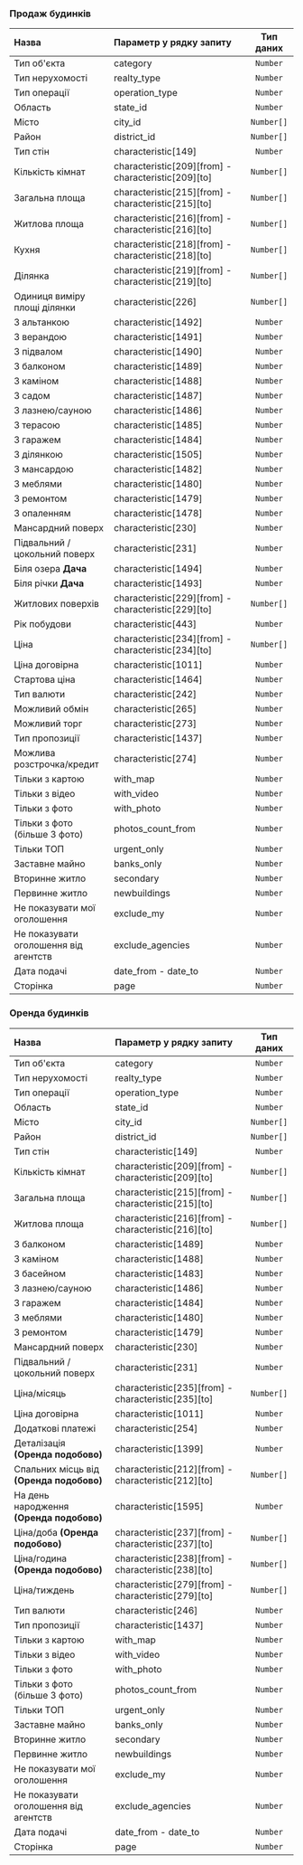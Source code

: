 ### Продаж будинків
<table>
<thead>
                <tr>
                    <th style="text-align:left">Назва</th>
                    <th style="text-align:left">Параметр у рядку запиту</th>
                    <th style="text-align:center">Тип даних</th>
                </tr>
                </thead>
                <tbody>
                <tr>
                    <td style="text-align:left">Тип об'єкта</td>
                    <td style="text-align:left">category</td>
                    <td style="text-align:center"><code>Number</code></td>
                </tr>
                <tr>
                    <td style="text-align:left">Тип нерухомості</td>
                    <td style="text-align:left">realty_type</td>
                    <td style="text-align:center"><code>Number</code></td>
                </tr>
                <tr>
                    <td style="text-align:left">Тип операції</td>
                    <td style="text-align:left">operation_type</td>
                    <td style="text-align:center"><code>Number</code></td>
                </tr>
                <tr>
                    <td style="text-align:left">Область</td>
                    <td style="text-align:left">state_id</td>
                    <td style="text-align:center"><code>Number</code></td>
                </tr>
                <tr>
                    <td style="text-align:left">Місто</td>
                    <td style="text-align:left">city_id</td>
                    <td style="text-align:center"><code>Number[]</code></td>
                </tr>
                <tr>
                    <td style="text-align:left">Район</td>
                    <td style="text-align:left">district_id</td>
                    <td style="text-align:center"><code>Number[]</code></td>
                </tr>
                <tr>
                    <td style="text-align:left">Тип стін</td>
                    <td style="text-align:left">characteristic[149]</td>
                    <td style="text-align:center"><code>Number</code></td>
                </tr>
                <tr>
                    <td style="text-align:left">Кількість кімнат</td>
                    <td style="text-align:left">characteristic[209][from] - characteristic[209][to]</td>
                    <td style="text-align:center"><code>Number[]</code></td>
                </tr>
                <tr>
                    <td style="text-align:left">Загальна площа</td>
                    <td style="text-align:left">characteristic[215][from] - characteristic[215][to]</td>
                    <td style="text-align:center"><code>Number[]</code></td>
                </tr>
                <tr>
                    <td style="text-align:left">Житлова площа</td>
                    <td style="text-align:left">characteristic[216][from] - characteristic[216][to]</td>
                    <td style="text-align:center"><code>Number[]</code></td>
                </tr>
                <tr>
                    <td style="text-align:left">Кухня</td>
                    <td style="text-align:left">characteristic[218][from] - characteristic[218][to]</td>
                    <td style="text-align:center"><code>Number[]</code></td>
                </tr>
                <tr>
                    <td style="text-align:left">Ділянка</td>
                    <td style="text-align:left">characteristic[219][from] - characteristic[219][to]</td>
                    <td style="text-align:center"><code>Number[]</code></td>
                </tr>
                <tr>
                    <td style="text-align:left">Одиниця виміру площі ділянки</td>
                    <td style="text-align:left">characteristic[226]</td>
                    <td style="text-align:center"><code>Number[]</code></td>
                </tr>
                <tr>
                    <td style="text-align:left">З альтанкою</td>
                    <td style="text-align:left">characteristic[1492]</td>
                    <td style="text-align:center"><code>Number</code></td>
                </tr>
                <tr>
                    <td style="text-align:left">З верандою</td>
                    <td style="text-align:left">characteristic[1491]</td>
                    <td style="text-align:center"><code>Number</code></td>
                </tr>
                <tr>
                    <td style="text-align:left">З підвалом</td>
                    <td style="text-align:left">characteristic[1490]</td>
                    <td style="text-align:center"><code>Number</code></td>
                </tr>
                <tr>
                    <td style="text-align:left">З балконом</td>
                    <td style="text-align:left">characteristic[1489]</td>
                    <td style="text-align:center"><code>Number</code></td>
                </tr>
                <tr>
                    <td style="text-align:left">З каміном</td>
                    <td style="text-align:left">characteristic[1488]</td>
                    <td style="text-align:center"><code>Number</code></td>
                </tr>
                <tr>
                    <td style="text-align:left">З садом</td>
                    <td style="text-align:left">characteristic[1487]</td>
                    <td style="text-align:center"><code>Number</code></td>
                </tr>
                <tr>
                    <td style="text-align:left">З лазнею/сауною</td>
                    <td style="text-align:left">characteristic[1486]</td>
                    <td style="text-align:center"><code>Number</code></td>
                </tr>
                <tr>
                    <td style="text-align:left">З терасою</td>
                    <td style="text-align:left">characteristic[1485]</td>
                    <td style="text-align:center"><code>Number</code></td>
                </tr>
                <tr>
                    <td style="text-align:left">З гаражем</td>
                    <td style="text-align:left">characteristic[1484]</td>
                    <td style="text-align:center"><code>Number</code></td>
                </tr>
                <tr>
                    <td style="text-align:left">З ділянкою</td>
                    <td style="text-align:left">characteristic[1505]</td>
                    <td style="text-align:center"><code>Number</code></td>
                </tr>
                <tr>
                    <td style="text-align:left">З мансардою</td>
                    <td style="text-align:left">characteristic[1482]</td>
                    <td style="text-align:center"><code>Number</code></td>
                </tr>
                <tr>
                    <td style="text-align:left">З меблями</td>
                    <td style="text-align:left">characteristic[1480]</td>
                    <td style="text-align:center"><code>Number</code></td>
                </tr>
                <tr>
                    <td style="text-align:left">З ремонтом</td>
                    <td style="text-align:left">characteristic[1479]</td>
                    <td style="text-align:center"><code>Number</code></td>
                </tr>
                <tr>
                    <td style="text-align:left">З опаленням</td>
                    <td style="text-align:left">characteristic[1478]</td>
                    <td style="text-align:center"><code>Number</code></td>
                </tr>
                <tr>
                    <td style="text-align:left">Мансардний поверх</td>
                    <td style="text-align:left">characteristic[230]</td>
                    <td style="text-align:center"><code>Number</code></td>
                </tr>
                <tr>
                    <td style="text-align:left">Підвальний / цокольний поверх</td>
                    <td style="text-align:left">characteristic[231]</td>
                    <td style="text-align:center"><code>Number</code></td>
                </tr>
                <tr>
                    <td style="text-align:left">Біля озера <strong>Дача</strong></td>
                    <td style="text-align:left">characteristic[1494]</td>
                    <td style="text-align:center"><code>Number</code></td>
                </tr>
                <tr>
                    <td style="text-align:left">Біля річки <strong>Дача</strong></td>
                    <td style="text-align:left">characteristic[1493]</td>
                    <td style="text-align:center"><code>Number</code></td>
                </tr>
                <tr>
                    <td style="text-align:left">Житлових поверхів</td>
                    <td style="text-align:left">characteristic[229][from] - characteristic[229][to]</td>
                    <td style="text-align:center"><code>Number[]</code></td>
                </tr>
                <tr>
                    <td style="text-align:left">Рік побудови</td>
                    <td style="text-align:left">characteristic[443]</td>
                    <td style="text-align:center"><code>Number</code></td>
                </tr>
                <tr>
                    <td style="text-align:left">Ціна</td>
                    <td style="text-align:left">characteristic[234][from] -characteristic[234][to]</td>
                    <td style="text-align:center"><code>Number[]</code></td>
                </tr>
                <tr>
                    <td style="text-align:left">Ціна договірна</td>
                    <td style="text-align:left">characteristic[1011]</td>
                    <td style="text-align:center"><code>Number</code></td>
                </tr>
                <tr>
                    <td style="text-align:left">Стартова ціна</td>
                    <td style="text-align:left">characteristic[1464]</td>
                    <td style="text-align:center"><code>Number</code></td>
                </tr>
                <tr>
                    <td style="text-align:left">Тип валюти</td>
                    <td style="text-align:left">characteristic[242]</td>
                    <td style="text-align:center"><code>Number</code></td>
                </tr>
                <tr>
                    <td style="text-align:left">Можливий обмін</td>
                    <td style="text-align:left">characteristic[265]</td>
                    <td style="text-align:center"><code>Number</code></td>
                </tr>
                <tr>
                    <td style="text-align:left">Можливий торг</td>
                    <td style="text-align:left">characteristic[273]</td>
                    <td style="text-align:center"><code>Number</code></td>
                </tr>
                <tr>
                    <td style="text-align:left">Тип пропозиції</td>
                    <td style="text-align:left">characteristic[1437]</td>
                    <td style="text-align:center"><code>Number</code></td>
                </tr>
                <tr>
                    <td style="text-align:left">Можлива розстрочка/кредит</td>
                    <td style="text-align:left">characteristic[274]</td>
                    <td style="text-align:center"><code>Number</code></td>
                </tr>
                <tr>
                    <td style="text-align:left">Тільки з картою</td>
                    <td style="text-align:left">with_map</td>
                    <td style="text-align:center"><code>Number</code></td>
                </tr>
                <tr>
                    <td style="text-align:left">Тільки з відео</td>
                    <td style="text-align:left">with_video</td>
                    <td style="text-align:center"><code>Number</code></td>
                </tr>
                <tr>
                    <td style="text-align:left">Тільки з фото</td>
                    <td style="text-align:left">with_photo</td>
                    <td style="text-align:center"><code>Number</code></td>
                </tr>
                <tr>
                    <td style="text-align:left">Тільки з фото (більше 3 фото)</td>
                    <td style="text-align:left">photos_count_from</td>
                    <td style="text-align:center"><code>Number</code></td>
                </tr>
                <tr>
                    <td style="text-align:left">Тільки ТОП</td>
                    <td style="text-align:left">urgent_only</td>
                    <td style="text-align:center"><code>Number</code></td>
                </tr>
                <tr>
                    <td style="text-align:left">Заставне майно</td>
                    <td style="text-align:left">banks_only</td>
                    <td style="text-align:center"><code>Number</code></td>
                </tr>
                <tr>
                    <td style="text-align:left">Вторинне житло</td>
                    <td style="text-align:left">secondary</td>
                    <td style="text-align:center"><code>Number</code></td>
                </tr>
                <tr>
                    <td style="text-align:left">Первинне житло</td>
                    <td style="text-align:left">newbuildings</td>
                    <td style="text-align:center"><code>Number</code></td>
                </tr>
                <tr>
                    <td style="text-align:left">Не показувати мої оголошення</td>
                    <td style="text-align:left">exclude_my</td>
                    <td style="text-align:center"><code>Number</code></td>
                </tr>
                <tr>
                    <td style="text-align:left">Не показувати оголошення від агентств</td>
                    <td style="text-align:left">exclude_agencies</td>
                    <td style="text-align:center"><code>Number</code></td>
                </tr>
                <tr>
                    <td style="text-align:left">Дата подачі</td>
                    <td style="text-align:left">date_from - date_to</td>
                    <td style="text-align:center"><code>Number</code></td>
                </tr>
                <tr>
                    <td style="text-align:left">Сторінка</td>
                    <td style="text-align:left">page</td>
                    <td style="text-align:center"><code>Number</code></td>
                </tr>
                </tbody>
            </table>
            
            
### Оренда будинків


<table>
<thead>
                <tr>
                    <th style="text-align:left">Назва</th>
                    <th style="text-align:left">Параметр у рядку запиту</th>
                    <th style="text-align:center">Тип даних</th>
                </tr>
                </thead>
                <tbody>
                <tr>
                    <td style="text-align:left">Тип об'єкта</td>
                    <td style="text-align:left">category</td>
                    <td style="text-align:center"><code>Number</code></td>
                </tr>
                <tr>
                    <td style="text-align:left">Тип нерухомості</td>
                    <td style="text-align:left">realty_type</td>
                    <td style="text-align:center"><code>Number</code></td>
                </tr>
                <tr>
                    <td style="text-align:left">Тип операції</td>
                    <td style="text-align:left">operation_type</td>
                    <td style="text-align:center"><code>Number</code></td>
                </tr>
                <tr>
                    <td style="text-align:left">Область</td>
                    <td style="text-align:left">state_id</td>
                    <td style="text-align:center"><code>Number</code></td>
                </tr>
                <tr>
                    <td style="text-align:left">Місто</td>
                    <td style="text-align:left">city_id</td>
                    <td style="text-align:center"><code>Number[]</code></td>
                </tr>
                <tr>
                    <td style="text-align:left">Район</td>
                    <td style="text-align:left">district_id</td>
                    <td style="text-align:center"><code>Number[]</code></td>
                </tr>
                <tr>
                    <td style="text-align:left">Тип стін</td>
                    <td style="text-align:left">characteristic[149]</td>
                    <td style="text-align:center"><code>Number</code></td>
                </tr>
                <tr>
                    <td style="text-align:left">Кількість кімнат</td>
                    <td style="text-align:left">characteristic[209][from] - characteristic[209][to]</td>
                    <td style="text-align:center"><code>Number[]</code></td>
                </tr>
                <tr>
                    <td style="text-align:left">Загальна площа</td>
                    <td style="text-align:left">characteristic[215][from] - characteristic[215][to]</td>
                    <td style="text-align:center"><code>Number[]</code></td>
                </tr>
                <tr>
                    <td style="text-align:left">Житлова площа</td>
                    <td style="text-align:left">characteristic[216][from] - characteristic[216][to]</td>
                    <td style="text-align:center"><code>Number[]</code></td>
                </tr>
                <tr>
                    <td style="text-align:left">З балконом</td>
                    <td style="text-align:left">characteristic[1489]</td>
                    <td style="text-align:center"><code>Number</code></td>
                </tr>
                <tr>
                    <td style="text-align:left">З каміном</td>
                    <td style="text-align:left">characteristic[1488]</td>
                    <td style="text-align:center"><code>Number</code></td>
                </tr>
                <tr>
                    <td style="text-align:left">З басейном</td>
                    <td style="text-align:left">characteristic[1483]</td>
                    <td style="text-align:center"><code>Number</code></td>
                </tr>
                <tr>
                    <td style="text-align:left">З лазнею/сауною</td>
                    <td style="text-align:left">characteristic[1486]</td>
                    <td style="text-align:center"><code>Number</code></td>
                </tr>
                <tr>
                    <td style="text-align:left">З гаражем</td>
                    <td style="text-align:left">characteristic[1484]</td>
                    <td style="text-align:center"><code>Number</code></td>
                </tr>
                <tr>
                    <td style="text-align:left">З меблями</td>
                    <td style="text-align:left">characteristic[1480]</td>
                    <td style="text-align:center"><code>Number</code></td>
                </tr>
                <tr>
                    <td style="text-align:left">З ремонтом</td>
                    <td style="text-align:left">characteristic[1479]</td>
                    <td style="text-align:center"><code>Number</code></td>
                </tr>
                <tr>
                    <td style="text-align:left">Мансардний поверх</td>
                    <td style="text-align:left">characteristic[230]</td>
                    <td style="text-align:center"><code>Number</code></td>
                </tr>
                <tr>
                    <td style="text-align:left">Підвальний / цокольний поверх</td>
                    <td style="text-align:left">characteristic[231]</td>
                    <td style="text-align:center"><code>Number</code></td>
                </tr>
                <tr>
                    <td style="text-align:left">Ціна/місяць</td>
                    <td style="text-align:left">characteristic[235][from] - characteristic[235][to]</td>
                    <td style="text-align:center"><code>Number[]</code></td>
                </tr>
                <tr>
                    <td style="text-align:left">Ціна договірна</td>
                    <td style="text-align:left">characteristic[1011]</td>
                    <td style="text-align:center"><code>Number</code></td>
                </tr>
                <tr>
                    <td style="text-align:left">Додаткові платежі</td>
                    <td style="text-align:left">characteristic[254]</td>
                    <td style="text-align:center"><code>Number</code></td>
                </tr>
                <tr>
                    <td style="text-align:left">Деталізація <strong>(Оренда подобово)</strong></td>
                    <td style="text-align:left">characteristic[1399]</td>
                    <td style="text-align:center"><code>Number</code></td>
                </tr>
                <tr>
                    <td style="text-align:left">Спальних місць від <strong>(Оренда подобово)</strong></td>
                    <td style="text-align:left">characteristic[212][from] - characteristic[212][to]</td>
                    <td style="text-align:center"><code>Number[]</code></td>
                </tr>
                <tr>
                    <td style="text-align:left">На день народження <strong>(Оренда подобово)</strong></td>
                    <td style="text-align:left">characteristic[1595]</td>
                    <td style="text-align:center"><code>Number</code></td>
                </tr>
                <tr>
                    <td style="text-align:left"> Ціна/доба <strong>(Оренда подобово)</strong></td>
                    <td style="text-align:left">characteristic[237][from] - characteristic[237][to]</td>
                    <td style="text-align:center"><code>Number[]</code></td>
                </tr>
                <tr>
                    <td style="text-align:left">Ціна/година <strong>(Оренда подобово)</strong></td>
                    <td style="text-align:left">characteristic[238][from] - characteristic[238][to]</td>
                    <td style="text-align:center"><code>Number[]</code></td>
                </tr>
                <tr>
                    <td style="text-align:left">Ціна/тиждень</td>
                    <td style="text-align:left">characteristic[279][from] - characteristic[279][to]</td>
                    <td style="text-align:center"><code>Number[]</code></td>
                </tr>
                <tr>
                    <td style="text-align:left">Тип валюти</td>
                    <td style="text-align:left">characteristic[246]</td>
                    <td style="text-align:center"><code>Number</code></td>
                </tr>
                <tr>
                    <td style="text-align:left">Тип пропозиції</td>
                    <td style="text-align:left">characteristic[1437]</td>
                    <td style="text-align:center"><code>Number</code></td>
                </tr>
                <tr>
                    <td style="text-align:left">Тільки з картою</td>
                    <td style="text-align:left">with_map</td>
                    <td style="text-align:center"><code>Number</code></td>
                </tr>
                <tr>
                    <td style="text-align:left">Тільки з відео</td>
                    <td style="text-align:left">with_video</td>
                    <td style="text-align:center"><code>Number</code></td>
                </tr>
                <tr>
                    <td style="text-align:left">Тільки з фото</td>
                    <td style="text-align:left">with_photo</td>
                    <td style="text-align:center"><code>Number</code></td>
                </tr>
                <tr>
                    <td style="text-align:left">Тільки з фото (більше 3 фото)</td>
                    <td style="text-align:left">photos_count_from</td>
                    <td style="text-align:center"><code>Number</code></td>
                </tr>
                <tr>
                    <td style="text-align:left">Тільки ТОП</td>
                    <td style="text-align:left">urgent_only</td>
                    <td style="text-align:center"><code>Number</code></td>
                </tr>
                <tr>
                    <td style="text-align:left">Заставне майно</td>
                    <td style="text-align:left">banks_only</td>
                    <td style="text-align:center"><code>Number</code></td>
                </tr>
                <tr>
                    <td style="text-align:left">Вторинне житло</td>
                    <td style="text-align:left">secondary</td>
                    <td style="text-align:center"><code>Number</code></td>
                </tr>
                <tr>
                    <td style="text-align:left">Первинне житло</td>
                    <td style="text-align:left">newbuildings</td>
                    <td style="text-align:center"><code>Number</code></td>
                </tr>
                <tr>
                    <td style="text-align:left">Не показувати мої оголошення</td>
                    <td style="text-align:left">exclude_my</td>
                    <td style="text-align:center"><code>Number</code></td>
                </tr>
                <tr>
                    <td style="text-align:left">Не показувати оголошення від агентств</td>
                    <td style="text-align:left">exclude_agencies</td>
                    <td style="text-align:center"><code>Number</code></td>
                </tr>
                <tr>
                    <td style="text-align:left">Дата подачі</td>
                    <td style="text-align:left">date_from - date_to</td>
                    <td style="text-align:center"><code>Number</code></td>
                </tr>
                <tr>
                    <td style="text-align:left">Сторінка</td>
                    <td style="text-align:left">page</td>
                    <td style="text-align:center"><code>Number</code></td>
                </tr>
                </tbody>
            </table>
